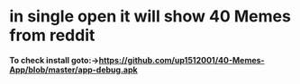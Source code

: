 # in single open it will show 40 Memes from reddit
**To check install goto:->https://github.com/up1512001/40-Memes-App/blob/master/app-debug.apk**
